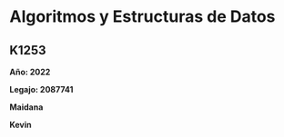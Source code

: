 # Algoritmos y Estructuras de Datos
## K1253

**Año: 2022**

**Legajo: 2087741**

**Maidana**

**Kevin**
